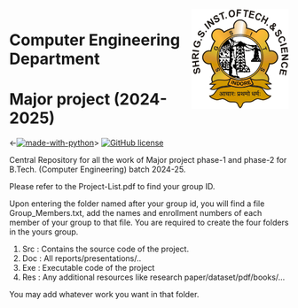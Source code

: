 <img src="SGSITS_Indore.png" align="right" />

# Computer Engineering Department

# Major project (2024-2025)

<-[![made-with-python](https://img.shields.io/badge/Made%20with-Python-1f425f.svg)](https://www.python.org/)>
[![GitHub license](https://img.shields.io/github/license/Naereen/StrapDown.js.svg)](https://github.com/shekhar-sharma/DataScience/blob/main/LICENSE)

Central Repository for all the work of Major project phase-1 and phase-2 for B.Tech. (Computer Engineering) batch 2024-25.

Please refer to the Project-List.pdf to find your group ID.

Upon entering the folder named after your group id, you will find a file Group_Members.txt, add the names and enrollment numbers of each member of your group to that file. 
You are required to create the four folders in the yours group.
1. Src : Contains the source code of the project.
2. Doc : All reports/presentations/..
3. Exe : Executable code of the project
4. Res : Any additional resources like research paper/dataset/pdf/books/...
   
You may add whatever work you want in that folder.
